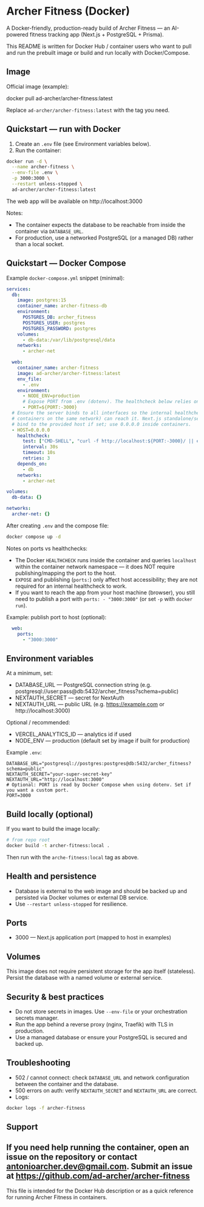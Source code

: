 # Archer Fitness (Docker)

A Docker-friendly, production-ready build of Archer Fitness — an AI-powered fitness tracking app (Next.js + PostgreSQL + Prisma).

This README is written for Docker Hub / container users who want to pull and run the prebuilt image or build and run locally with Docker/Compose.

## Image

Official image (example):

  docker pull ad-archer/archer-fitness:latest

Replace `ad-archer/archer-fitness:latest` with the tag you need.

## Quickstart — run with Docker

1. Create an `.env` file (see Environment variables below).
2. Run the container:

```bash
docker run -d \
  --name archer-fitness \
  --env-file .env \
  -p 3000:3000 \
  --restart unless-stopped \
  ad-archer/archer-fitness:latest
```

The web app will be available on http://localhost:3000

Notes:
- The container expects the database to be reachable from inside the container via `DATABASE_URL`.
- For production, use a networked PostgreSQL (or a managed DB) rather than a local socket.

## Quickstart — Docker Compose

Example `docker-compose.yml` snippet (minimal):

```yaml
services:
  db:
    image: postgres:15
    container_name: archer-fitness-db
    environment:
      POSTGRES_DB: archer_fitness
      POSTGRES_USER: postgres
      POSTGRES_PASSWORD: postgres
    volumes:
      - db-data:/var/lib/postgresql/data
    networks:
      - archer-net

  web:
    container_name: archer-fitness
    image: ad-archer/archer-fitness:latest
    env_file:
      - .env
    environment:
      - NODE_ENV=production
      # Expose PORT from .env (dotenv). The healthcheck below relies on this value.
      - PORT=${PORT:-3000}
  # Ensure the server binds to all interfaces so the internal healthcheck (and other
  # containers on the same network) can reach it. Next.js standalone/server.js will
  # bind to the provided host if set; use 0.0.0.0 inside containers.
  - HOST=0.0.0.0
    healthcheck:
      test: ["CMD-SHELL", "curl -f http://localhost:${PORT:-3000}/ || exit 1"]
      interval: 30s
      timeout: 10s
      retries: 3
    depends_on:
      - db
    networks:
      - archer-net

volumes:
  db-data: {}

networks:
  archer-net: {}
```

After creating `.env` and the compose file:

```bash
docker compose up -d
```

Notes on ports vs healthchecks:

- The Docker `HEALTHCHECK` runs inside the container and queries `localhost` within the
  container network namespace — it does NOT require publishing/mapping the port to the host.
- `EXPOSE` and publishing (`ports:`) only affect host accessibility; they are not required for
  an internal healthcheck to work.
- If you want to reach the app from your host machine (browser), you still need to publish a port
  with `ports: - "3000:3000"` (or set `-p` with `docker run`).

Example: publish port to host (optional):

```yaml
  web:
    ports:
      - "3000:3000"
```

## Environment variables

At a minimum, set:

- DATABASE_URL — PostgreSQL connection string (e.g. postgresql://user:pass@db:5432/archer_fitness?schema=public)
- NEXTAUTH_SECRET — secret for NextAuth
- NEXTAUTH_URL — public URL (e.g. https://example.com or http://localhost:3000)

Optional / recommended:

- VERCEL_ANALYTICS_ID — analytics id if used
- NODE_ENV — production (default set by image if built for production)

Example `.env`:

```env
DATABASE_URL="postgresql://postgres:postgres@db:5432/archer_fitness?schema=public"
NEXTAUTH_SECRET="your-super-secret-key"
NEXTAUTH_URL="http://localhost:3000"
# Optional: PORT is read by Docker Compose when using dotenv. Set if you want a custom port.
PORT=3000
```

## Build locally (optional)

If you want to build the image locally:

```bash
# from repo root
docker build -t archer-fitness:local .
```

Then run with the `arche-fitness:local` tag as above.

## Health and persistence

- Database is external to the web image and should be backed up and persisted via Docker volumes or external DB service.
- Use `--restart unless-stopped` for resilience.

## Ports

- 3000 — Next.js application port (mapped to host in examples)

## Volumes

This image does not require persistent storage for the app itself (stateless). Persist the database with a named volume or external service.

## Security & best practices

- Do not store secrets in images. Use `--env-file` or your orchestration secrets manager.
- Run the app behind a reverse proxy (nginx, Traefik) with TLS in production.
- Use a managed database or ensure your PostgreSQL is secured and backed up.

## Troubleshooting

- 502 / cannot connect: check `DATABASE_URL` and network configuration between the container and the database.
- 500 errors on auth: verify `NEXTAUTH_SECRET` and `NEXTAUTH_URL` are correct.
- Logs:

```bash
docker logs -f archer-fitness
```

## Support

If you need help running the container, open an issue on the repository or contact antonioarcher.dev@gmail.com.
Submit an issue at https://github.com/ad-archer/archer-fitness
---

This file is intended for the Docker Hub description or as a quick reference for running Archer Fitness in containers.
